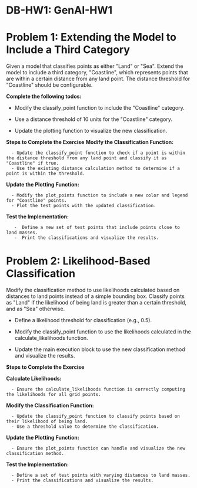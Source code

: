 # DB-HW1: GenAI-HW1

# Problem 1: Extending the Model to Include a Third Category
Given a model that classifies points as either "Land" or "Sea". Extend the model to include a third category, "Coastline", which represents points that are within a certain distance from any land point. The distance threshold for "Coastline" should be configurable.

**Complete the following todos:**

  - Modify the classify_point function to include the "Coastline" category.
  
  - Use a distance threshold of 10 units for the "Coastline" category.
  
  - Update the plotting function to visualize the new classification.

**Steps to Complete the Exercise**
  **Modify the Classification Function:**

      - Update the classify_point function to check if a point is within the distance threshold from any land point and classify it as "Coastline" if true.
      - Use the existing distance calculation method to determine if a point is within the threshold.

**Update the Plotting Function:**

      - Modify the plot_points function to include a new color and legend for "Coastline" points.
      - Plot the test points with the updated classification.
  
**Test the Implementation:**

       -  Define a new set of test points that include points close to land masses.
       -  Print the classifications and visualize the results.


# Problem 2: Likelihood-Based Classification
Modify the classification method to use likelihoods calculated based on distances to land points instead of a simple bounding box. Classify points as "Land" if the likelihood of being land is greater than a certain threshold, and as "Sea" otherwise.

  - Define a likelihood threshold for classification (e.g., 0.5).
  
  - Modify the classify_point function to use the likelihoods calculated in the calculate_likelihoods function.
  
  - Update the main execution block to use the new classification method and visualize the results.

**Steps to Complete the Exercise**

  **Calculate Likelihoods:**

      - Ensure the calculate_likelihoods function is correctly computing the likelihoods for all grid points.

  **Modify the Classification Function:**
  
      - Update the classify_point function to classify points based on their likelihood of being land.
      - Use a threshold value to determine the classification.

  **Update the Plotting Function:**

      - Ensure the plot_points function can handle and visualize the new classification method.

  **Test the Implementation:**
  
      - Define a set of test points with varying distances to land masses.
      - Print the classifications and visualize the results.
